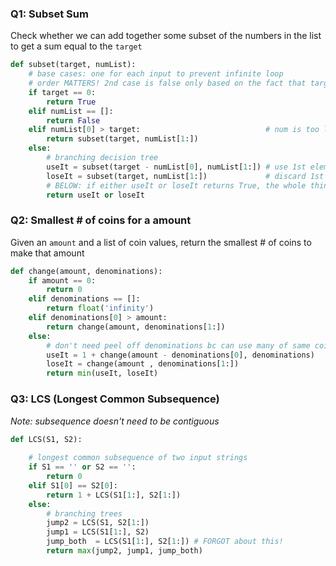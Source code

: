 ### Q1: Subset Sum
Check whether we can add together some subset of the numbers in the list to get a sum equal to the `target`

```python
def subset(target, numList):
    # base cases: one for each input to prevent infinite loop
    # order MATTERS! 2nd case is false only based on the fact that target is non-zero
    if target == 0:
        return True
    elif numList == []:
        return False
    elif numList[0] > target:                            # num is too large, don't need it
        return subset(target, numList[1:])
    else:  
        # branching decision tree
        useIt = subset(target - numList[0], numList[1:]) # use 1st element
        loseIt = subset(target, numList[1:])             # discard 1st element 
        # BELOW: if either useIt or loseIt returns True, the whole thing returns True
        return useIt or loseIt
```

### Q2: Smallest # of coins for a amount 
Given an `amount` and a list of coin values, return the smallest # of coins to make that amount
```python
def change(amount, denominations):
    if amount == 0:
        return 0 
    elif denominations == []:
        return float('infinity')
    elif denominations[0] > amount:
        return change(amount, denominations[1:])
    else:
        # don't need peel off denominations bc can use many of same coins values 
        useIt = 1 + change(amount - denominations[0], denominations)   
        loseIt = change(amount , denominations[1:])
        return min(useIt, loseIt)
```

### Q3: LCS (Longest Common Subsequence)
*Note: subsequence doesn't need to be contiguous*
```python
def LCS(S1, S2):
    
    # longest common subsequence of two input strings
    if S1 == '' or S2 == '':
        return 0
    elif S1[0] == S2[0]:
        return 1 + LCS(S1[1:], S2[1:])
    else: 
        # branching trees
        jump2 = LCS(S1, S2[1:])
        jump1 = LCS(S1[1:], S2)
        jump_both  = LCS(S1[1:], S2[1:]) # FORGOT about this!
        return max(jump2, jump1, jump_both)
``` 


